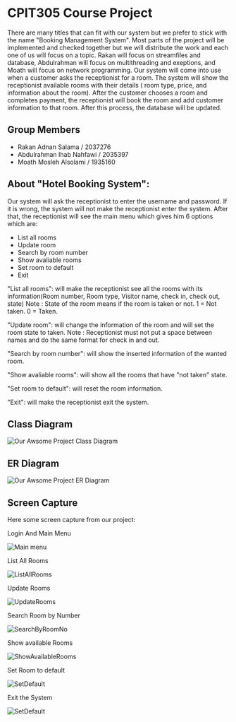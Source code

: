 # CPIT305 Course Project
There are many titles that can fit with our system but we prefer to stick with the name "Booking Management System". Most parts of the project will be implemented and checked together but we will distribute the work and each one of us will focus on a topic. Rakan will focus on streamfiles and database, Abdulrahman will focus on multithreading and exeptions, and Moath will focus on network programming. Our system will come into use  when a customer asks the receptionist for a room. The system will show the receptionist available rooms with their details ( room type, price, and information about the room). After the customer chooses a room and completes payment, the receptionist will book the room and add customer information to that room. After this process, the database will be updated.

## Group Members
- Rakan Adnan Salama / 2037276
- Abdulrahman Ihab Nahfawi / 2035397
- Moath Mosleh Alsolami / 1935160

## About "Hotel Booking System":
Our system will ask the receptionist to enter the username and password. If it is wrong, the system will not make the receptionist enter the system. After that, the receptionist will see the main menu which gives him 6 options which are: 
- List all rooms
- Update room
- Search by room number
- Show avaliable rooms
- Set room to default 
- Exit

"List all rooms": 
will make the receptionist see all the rooms with its information(Room number, Room type, Visitor name, check in, check out, state)
Note : State of the room means if the room is taken or not. 
1 = Not taken.
0 = Taken.

"Update room": will change the information of the room and will set the room state to taken. 
Note : Receptionist must not put a space between names and do the same format for check in and out.

"Search by room number": will show the inserted information of the wanted room. 

"Show avaliable rooms": will show all the rooms that have "not taken" state.

"Set room to default": will reset the room information.

"Exit": will make the receptionist exit the system.

## Class Diagram


![Our Awsome Project Class Diagram](/images/CLASSD305.png)

## ER Diagram


![Our Awsome Project ER Diagram](/images/ERdiagram305.png)


## Screen Capture
Here some screen capture from our project:

Login And Main Menu

![Main menu](/images/LoginAndMenu.png)

List All Rooms

![ListAllRooms](/images/ListAllRooms.png)

Update Rooms

![UpdateRooms](/images/UpdateRooms.png)

Search Room by Number

![SearchByRoomNo](/images/SearchByRoomNumber.png)

Show available Rooms

![ShowAvailableRooms](/images/ShowAvaroom.png)

Set Room to default

![SetDefault](/images/SetDefault.png)

Exit the System

![SetDefault](/images/exit305.png)

